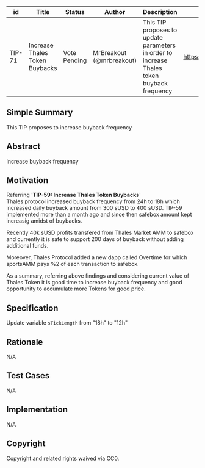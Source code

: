 | id | Title | Status | Author | Description | Discussions to | Created |
| ----------- | ----------- | ----------- | ----------- | ----------- | ----------- | ----------- |
| TIP-71 | Increase Thales Token Buybacks  | Vote Pending | MrBreakout (@mrbreakout) | This TIP proposes to update parameters in order to increase Thales token buyback frequency | https://discord.gg/8bzFdpGTrp | 2022-07-27

## Simple Summary

This TIP proposes to increase buyback frequency

## Abstract

Increase buyback frequency

## Motivation

Referring  '**TIP-59: Increase Thales Token Buybacks**'  
Thales protocol increased buyback frequency from 24h to 18h which increased daily buyback amount from 300 sUSD to 400 sUSD.
TIP-59 implemented more than a month ago and since then safebox amount kept increasig amidst of buybacks.

Recently 40k sUSD profits transfered from Thales Market AMM to safebox and currently it is safe to support 200 days of buyback without adding additional funds.

Moreover, Thales Protocol added a new dapp called Overtime for which sportsAMM pays %2 of each transaction to safebox.

As a summary, referring above findings and considering current value of Thales Token it is good time to increase buyback frequency and good opportunity to
accumulate more Tokens for good price.

## Specification

Update variable `sTickLength` from "18h" to "12h"

## Rationale
N/A
## Test Cases
N/A
## Implementation
N/A
## Copyright
Copyright and related rights waived via CC0.
